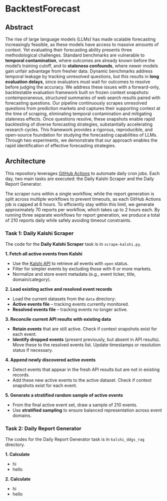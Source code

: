 # BacktestForecast

## Abstract

The rise of large language models (LLMs) has made scalable forecasting increasingly feasible, as these models have access to massive amounts of context. Yet evaluating their forecasting ability presents three methodological challenges. Standard benchmarks are vulnerable to **temporal contamination**, where outcomes are already known before the model’s training cutoff, and to **staleness confounds**, where newer models gain unfair advantage from fresher data. Dynamic benchmarks address temporal leakage by tracking unresolved questions, but this results in **long evaluation delays**, since evaluators must wait for outcomes to resolve before judging the accuracy. We address these issues with a forward-only, backtestable evaluation framework built on frozen context snapshots: contemporaneous, structured summaries of web search results paired with forecasting questions. Our pipeline continuously scrapes unresolved questions from prediction markets and captures their supporting context at the time of scraping, eliminating temporal contamination and mitigating staleness effects. Once questions resolve, these snapshots enable rapid backtesting of diverse forecasting strategies, substantially accelerating research cycles. This framework provides a rigorous, reproducible, and open-source foundation for studying the forecasting capabilities of LLMs. Through two experiments, we demonstrate that our approach enables the rapid identification of effective forecasting strategies.

## Architecture

This repository leverages [GitHub Actions](https://github.com/features/actions) to automate daily cron jobs. Each day, two main tasks are executed: the Daily Kalshi Scraper and the Daily Report Generator. 

The scraper runs within a single workflow, while the report generation is split across multiple workflows to prevent timeouts, as each GitHub Actions job is capped at 6 hours. To efficiently stay within this limit, we generate approximately 70 reports per workflow, which takes up to 2 hours each. By running three separate workflows for report generation, we produce a total of 210 reports daily while safely avoiding timeout constraints.

### Task 1: Daily Kalshi Scraper

The code for the **Daily Kalshi Scraper** task is in `scrape-kalshi.py`.

**1. Fetch all active events from Kalshi**

- Use the [Kalshi API](https://docs.kalshi.com/api-reference/market/get-events) to retrieve all events with `open` status.
- Filter for simpler events by excluding those with 6 or more markets.
- Normalize and store event metadata (e.g., event ticker, title, domain/category).

**2. Load existing active and resolved event records**

- Load the current datasets from the `data` directory:
- **Active events file** – tracking events currently monitored.
- **Resolved events file** – tracking events no longer active.

**3. Reconcile current API results with existing data**

- **Retain events** that are still active. Check if context snapshots exist for each event.
- **Identify dropped events** (present previously, but absent in API results). Move these to the resolved events list. Update timestamps or resolution status if necessary.

**4. Append newly discovered active events**

- Detect events that appear in the fresh API results but are not in existing records.
- Add these new active events to the active dataset. Check if context snapshots exist for each event.

**5. Generate a stratified random sample of active events**

- From the final active event set, draw a sample of 210 events.
- Use **stratified sampling** to ensure balanced representation across event domains.


### Task 2: Daily Report Generator

The codes for the Daily Report Generator task is in `kalshi_ddgs_rag` directory.

**1. Calculate**

-   hi
-   hello

**2. Calculate**

-   hi
-   hello

